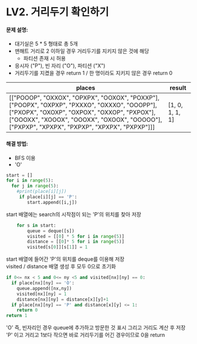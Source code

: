 # LV2. 거리두기 확인하기

#### 문제 설명:  
* 대기실은 5 * 5 형태로 총 5개
* 맨해트 거리로 2 이하일 경우 거리두기를 지키지 않은 것에 해당  
  - 파티션 존재 시 허용
* 응시자 ("P"), 빈 자리 ("O"), 파티션 ("X")
* 거리두기를 지켰을 경우 return 1 / 한 명이라도 지키지 않은 경우 return 0 

|places|result|
|-----|----|
|[["POOOP", "OXXOX", "OPXPX", "OOXOX", "POXXP"], ["POOPX", "OXPXP", "PXXXO", "OXXXO", "OOOPP"], ["PXOPX", "OXOXP", "OXPOX", "OXXOP", "PXPOX"], ["OOOXX", "XOOOX", "OOOXX", "OXOOX", "OOOOO"], ["PXPXP", "XPXPX", "PXPXP", "XPXPX", "PXPXP"]]]|[1, 0, 1, 1, 1]|

#### 해결 방법: 
- BFS 이용
- 'O' 

``` Python
start = []
for i in range(5):
  for j in range(5):
    #print(place[i][j])
     if place[i][j] == 'P':
        start.append([i,j]) 
```
start 배열에는 search의 시작점이 되는 'P'의 위치를 찾아 저장 
``` Python
    for s in start:
        queue = deque([s])
        visited = [[0] * 5 for i in range(5)]
        distance = [[0]* 5 for i in range(5)]
        visited[s[0]][s[1]] = 1
```
start 배열에 들어간 'P'의 위치를 deque를 이용해 저장  
visited / distance 배열 생성 후 모두 0으로 초기화 
``` Python
if 0<= nx < 5 and 0<= ny <5 and visited[nx][ny] == 0:
  if place[nx][ny] == 'O':
    queue.append([nx,ny])
    visited[nx][ny] = 1
    distance[nx][ny] = distance[x][y]+1
  if place[nx][ny] == 'P' and distance[x][y] <= 1:
    return 0
return 1
```
'O' 즉, 빈자리인 경우 queue에 추가하고 방문한 것 표시 그리고 거리도 계산 후 저장  
'P' 이고 거리고 1보다 작으면 바로 거리두기를 어긴 경우이므로 0을 return


    
